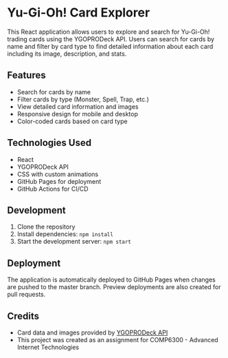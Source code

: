 # Yu-Gi-Oh! Card Explorer

This React application allows users to explore and search for Yu-Gi-Oh! trading cards using the YGOPRODeck API. Users can search for cards by name and filter by card type to find detailed information about each card including its image, description, and stats.

## Features

- Search for cards by name
- Filter cards by type (Monster, Spell, Trap, etc.)
- View detailed card information and images
- Responsive design for mobile and desktop
- Color-coded cards based on card type

## Technologies Used

- React
- YGOPRODeck API
- CSS with custom animations
- GitHub Pages for deployment
- GitHub Actions for CI/CD

## Development

1. Clone the repository
2. Install dependencies: `npm install`
3. Start the development server: `npm start`

## Deployment

The application is automatically deployed to GitHub Pages when changes are pushed to the master branch. Preview deployments are also created for pull requests.

## Credits

- Card data and images provided by [YGOPRODeck API](https://ygoprodeck.com/api-guide/)
- This project was created as an assignment for COMP6300 - Advanced Internet Technologies